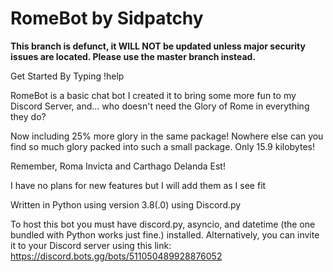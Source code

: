 # RomeBot by Sidpatchy

**This branch is defunct, it WILL NOT be updated unless major security issues are located. Please use the master branch instead.**

Get Started By Typing !help

RomeBot is a basic chat bot I created it to bring some more fun to my Discord Server, and... who doesn't need the Glory of Rome in everything they do?

Now including 25% more glory in the same package! Nowhere else can you find so much glory packed into such a small package. Only 15.9  kilobytes! 

Remember, Roma Invicta and Carthago Delanda Est!

I have no plans for new features but I will add them as I see fit

Written in Python using version 3.8(.0) using Discord.py

To host this bot you must have discord.py, asyncio, and datetime (the one bundled with Python works just fine.) installed. Alternatively, you can invite it to your Discord server using this link: https://discord.bots.gg/bots/511050489928876052
